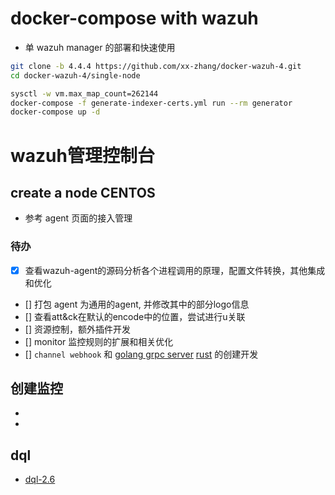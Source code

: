 # docker-compose with wazuh
- 单 wazuh manager 的部署和快速使用


```bash
git clone -b 4.4.4 https://github.com/xx-zhang/docker-wazuh-4.git 
cd docker-wazuh-4/single-node

sysctl -w vm.max_map_count=262144
docker-compose -f generate-indexer-certs.yml run --rm generator
docker-compose up -d
```

# wazuh管理控制台

## create a node CENTOS 
- 参考 agent 页面的接入管理

### 待办
- [x] 查看wazuh-agent的源码分析各个进程调用的原理，配置文件转换，其他集成和优化
- [] 打包 agent 为通用的agent, 并修改其中的部分logo信息
- [] 查看att&ck在默认的encode中的位置，尝试进行u关联
- [] 资源控制，额外插件开发
- [] monitor 监控规则的扩展和相关优化
- [] `channel webhook` 和 [golang grpc server](https://github.com/grpc/grpc-go) [rust](https://github.com/hyperium/tonic) 的创建开发

## 创建监控
- []()
- []() 

## dql 
- [dql-2.6](https://opensearch.org/docs/2.6/dashboards/discover/dql/)


